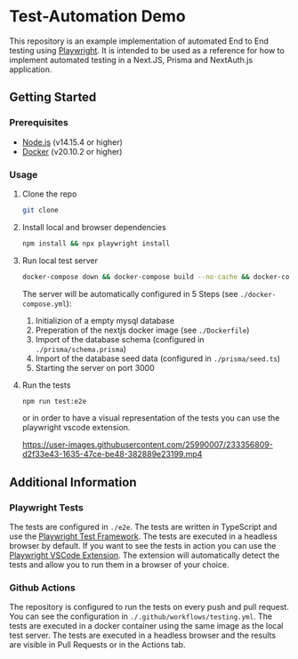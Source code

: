# Test-Automation Demo

This repository is an example implementation of automated End to End testing using [Playwright](https://playwright.dev/). It is intended to be used as a reference for how to implement automated testing in a Next.JS, Prisma and NextAuth.js application.

## Getting Started

### Prerequisites

- [Node.js](https://nodejs.org/en/) (v14.15.4 or higher)
- [Docker](https://www.docker.com/) (v20.10.2 or higher)

### Usage

1. Clone the repo
   ```sh
   git clone
   ```
2. Install local and browser dependencies
   ```sh
   npm install && npx playwright install
   ```
3. Run local test server

   ```sh
   docker-compose down && docker-compose build --no-cache && docker-compose up
   ```

   The server will be automatically configured in 5 Steps (see `./docker-compose.yml`):

   1. Initializion of a empty mysql database
   2. Preperation of the nextjs docker image (see `./Dockerfile`)
   3. Import of the database schema (configured in `./prisma/schema.prisma`)
   4. Import of the database seed data (configured in `./prisma/seed.ts`)
   5. Starting the server on port 3000

4. Run the tests

   ```sh
   npm run test:e2e
   ```

   or in order to have a visual representation of the tests you can use the playwright vscode extension.

   https://user-images.githubusercontent.com/25990007/233356809-d2f33e43-1635-47ce-be48-382889e23199.mp4

## Additional Information

### Playwright Tests

The tests are configured in `./e2e`. The tests are written in TypeScript and use the [Playwright Test Framework](https://playwright.dev/docs/test-intro). The tests are executed in a headless browser by default. If you want to see the tests in action you can use the [Playwright VSCode Extension](https://marketplace.visualstudio.com/items?itemName=ms-playwright.playwright). The extension will automatically detect the tests and allow you to run them in a browser of your choice.

### Github Actions

The repository is configured to run the tests on every push and pull request. You can see the configuration in `./.github/workflows/testing.yml`. The tests are executed in a docker container using the same image as the local test server. The tests are executed in a headless browser and the results are visible in Pull Requests or in the Actions tab.
